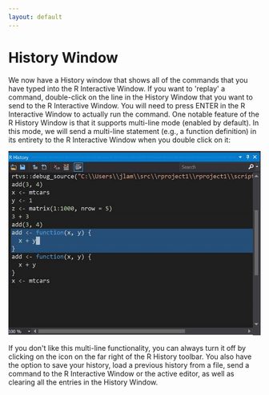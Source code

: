 ```yaml
---
layout: default
---
```


# History Window

We now have a History window that shows all of the commands that you have typed
into the R Interactive Window. If you want to 'replay' a command, double-click
on the line in the History Window that you want to send to the R Interactive
Window. You will need to press ENTER in the R Interactive Window to actually run
the command. One notable feature of the R History Window is that it supports
multi-line mode (enabled by default). In this mode, we will send a multi-line
statement (e.g., a function definition) in its entirety to the R Interactive
Window when you double click on it:

  ![](./media/RTVS-Editing-history-window.png)

If you don't like this multi-line functionality, you can always turn it off by
clicking on the icon on the far right of the R History toolbar. You also have
the option to save your history, load a previous history from a file, send a
command to the R Interactive Window or the active editor, as well as clearing
all the entries in the History Window.

